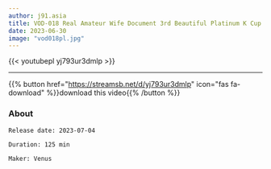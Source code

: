 ```yaml
---
author: j91.asia
title: VOD-018 Real Amateur Wife Document 3rd Beautiful Platinum K Cup Colossal Tits Wife Wants Berokisu Adhesion Sex
date: 2023-06-30
image: "vod018pl.jpg"
---
```



{{< youtubepl yj793ur3dmlp >}}
___

{{% button href="https://streamsb.net/d/yj793ur3dmlp" icon="fas fa-download" %}}download this video{{% /button %}}
### About

`Release date: 2023-07-04`

`Duration: 125 min`

`Maker:	Venus`